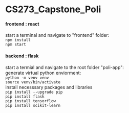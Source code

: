 # CS273_Capstone_Poli
#### frontend : react
start a terminal and navigate to "frontend" folder: <br>
```npm install```<br>
```npm start```
#### backend : flask
start a termial and navigate to the root folder "poli-app": <br>
generate virtual python enviorment: <br>
```python -m venv venv```<br>
```source venv/bin/activate```<br>
install necesssary packages and libraries <br>
```pip install --upgrade pip``` <br>
```pip install flask``` <br>
```pip install tensorflow``` <br>
```pip install scikit-learn```

